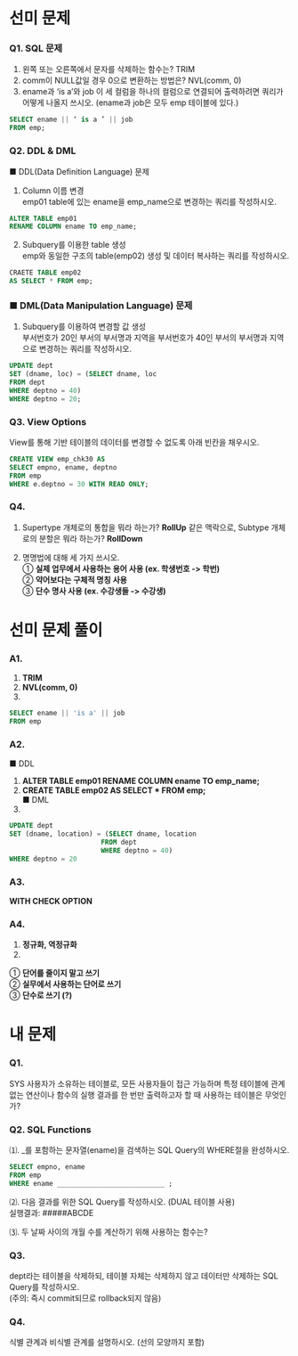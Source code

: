 # 선미 문제  
  
### Q1. SQL 문제  
1) 왼쪽 또는 오른쪽에서 문자를 삭제하는 함수는? TRIM  
2) comm이 NULL값일 경우 0으로 변환하는 방법은? NVL(comm, 0)  
3) ename과 ‘is a’와 job 이 세 컬럼을 하나의 컬럼으로 연결되어 출력하려면
쿼리가 어떻게 나올지 쓰시오. (ename과 job은 모두 emp 테이블에 있다.)  
```sql
SELECT ename || ‘ is a ’ || job
FROM emp;
```    
  
### Q2. DDL & DML  
■ DDL(Data Definition Language) 문제  
1) Column 이름 변경  
emp01 table에 있는 ename을 emp_name으로 변경하는 쿼리를 작성하시오.  
```sql
ALTER TABLE emp01
RENAME COLUMN ename TO emp_name;
```
  
2) Subquery를 이용한 table 생성  
emp와 동일한 구조의 table(emp02) 생성 및 데이터 복사하는 쿼리를 작성하시오.  
```sql
CRAETE TABLE emp02
AS SELECT * FROM emp;
```
  
### ■ DML(Data Manipulation Language) 문제  
1) Subquery를 이용하여 변경할 값 생성  
부서번호가 20인 부서의 부서명과 지역을 부서번호가 40인 부서의 부서명과 지역으로 변경하는 쿼리를 작성하시오.  
```sql
UPDATE dept
SET (dname, loc) = (SELECT dname, loc
FROM dept
WHERE deptno = 40)
WHERE deptno = 20;
```
  
### Q3. View Options  
View를 통해 기반 테이블의 데이터를 변경할 수 없도록 아래 빈칸을 채우시오.  
```sql
CREATE VIEW emp_chk30 AS
SELECT empno, ename, deptno
FROM emp
WHERE e.deptno = 30 WITH READ ONLY;
``` 
  
### Q4.  
1) Supertype 개체로의 통합을 뭐라 하는가? **RollUp**
같은 맥락으로, Subtype 개체로의 분할은 뭐라 하는가? **RollDown**
  
2) 명명법에 대해 세 가지 쓰시오.  
① **실제 업무에서 사용하는 용어 사용 (ex. 학생번호 -> 학번)**  
② **약어보다는 구체적 명칭 사용**  
③ **단수 명사 사용 (ex. 수강생들 -> 수강생)**
  
  
# 선미 문제 풀이  
### A1.
1) **TRIM**
2) **NVL(comm, 0)**
3)

```sql
SELECT ename || 'is a' || job
FROM emp
```
### A2.   
■ DDL  
1) **ALTER TABLE emp01 RENAME COLUMN ename TO emp_name;**  
2) **CREATE TABLE emp02 AS SELECT * FROM emp;**  
■ DML  
1)   

```sql
UPDATE dept
SET (dname, location) = (SELECT dname, location
                       FROM dept
                       WHERE deptno = 40)
WHERE deptno = 20
```
### A3.  
**WITH CHECK OPTION**  
### A4.   
1) **정규화, 역정규화**  
2)   
  ①  **단어를 줄이지 말고 쓰기**   
  ②  **실무에서 사용하는 단어로 쓰기**  
  ③  **단수로 쓰기 (?)**   
    
      
# 내 문제
### Q1.  
SYS 사용자가 소유하는 테이블로, 모든 사용자들이 접근 가능하며 특정 테이블에 관계없는 연산이나 함수의 실행 결과를 한 번만 출력하고자 할 때 사용하는 테이블은 무엇인가?

   
### Q2. SQL Functions  
    
⑴.  _를 포함하는 문자열(ename)을 검색하는 SQL Query의 WHERE절을 완성하시오.  

```sql
SELECT empno, ename
FROM emp
WHERE ename ___________________________ ;
```

  
⑵. 다음 결과를 위한 SQL Query를 작성하시오. (DUAL 테이블 사용)  
실행결과: #####ABCDE  
      
    
⑶. 두 날짜 사이의 개월 수를 계산하기 위해 사용하는 함수는?  
    
    


### Q3.  
dept라는  테이블을 삭제하되, 테이블 자체는 삭제하지 않고 데이터만 삭제하는 SQL Query를 작성하시오.  
(주의: 즉시 commit되므로 rollback되지 않음)   
    
    

### Q4.
식별 관계과 비식별 관계를 설명하시오. (선의 모양까지 포함)


